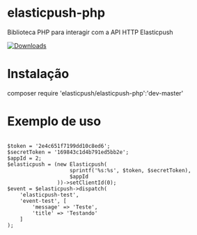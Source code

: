 # elasticpush-php
Biblioteca PHP para interagir com a API HTTP Elasticpush

[![Downloads](https://img.shields.io/packagist/dt/elasticpush/elasticpush-php.svg?style=flat-square)](https://packagist.org/packages/elasticpush/elasticpush-php)

# Instalação

composer require 'elasticpush/elasticpush-php':'dev-master'

# Exemplo de uso

```

$token = '2e4c651f7199dd10c8ed6';
$secretToken = '169843c1d4b791ed5bb2e';
$appId = 2;
$elasticpush = (new Elasticpush(
                    sprintf('%s:%s', $token, $secretToken),
                    $appId
                ))->setClientId(0);
$event = $elasticpush->dispatch(
    'elasticpush-test',
    'event-test', [
        'message' => 'Teste',
        'title' => 'Testando'
    ]
);

```